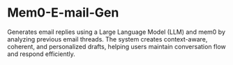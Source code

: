 # Mem0-E-mail-Gen
Generates email replies using a Large Language Model (LLM) and mem0 by analyzing previous email threads. The system creates context-aware, coherent, and personalized drafts, helping users maintain conversation flow and respond efficiently.
